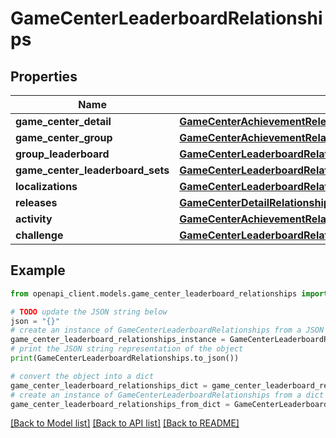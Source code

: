 # GameCenterLeaderboardRelationships


## Properties

Name | Type | Description | Notes
------------ | ------------- | ------------- | -------------
**game_center_detail** | [**GameCenterAchievementReleaseRelationshipsGameCenterDetail**](GameCenterAchievementReleaseRelationshipsGameCenterDetail.md) |  | [optional] 
**game_center_group** | [**GameCenterAchievementRelationshipsGameCenterGroup**](GameCenterAchievementRelationshipsGameCenterGroup.md) |  | [optional] 
**group_leaderboard** | [**GameCenterLeaderboardRelationshipsGroupLeaderboard**](GameCenterLeaderboardRelationshipsGroupLeaderboard.md) |  | [optional] 
**game_center_leaderboard_sets** | [**GameCenterLeaderboardRelationshipsGameCenterLeaderboardSets**](GameCenterLeaderboardRelationshipsGameCenterLeaderboardSets.md) |  | [optional] 
**localizations** | [**GameCenterLeaderboardRelationshipsLocalizations**](GameCenterLeaderboardRelationshipsLocalizations.md) |  | [optional] 
**releases** | [**GameCenterDetailRelationshipsLeaderboardReleases**](GameCenterDetailRelationshipsLeaderboardReleases.md) |  | [optional] 
**activity** | [**GameCenterAchievementRelationshipsActivity**](GameCenterAchievementRelationshipsActivity.md) |  | [optional] 
**challenge** | [**GameCenterLeaderboardRelationshipsChallenge**](GameCenterLeaderboardRelationshipsChallenge.md) |  | [optional] 

## Example

```python
from openapi_client.models.game_center_leaderboard_relationships import GameCenterLeaderboardRelationships

# TODO update the JSON string below
json = "{}"
# create an instance of GameCenterLeaderboardRelationships from a JSON string
game_center_leaderboard_relationships_instance = GameCenterLeaderboardRelationships.from_json(json)
# print the JSON string representation of the object
print(GameCenterLeaderboardRelationships.to_json())

# convert the object into a dict
game_center_leaderboard_relationships_dict = game_center_leaderboard_relationships_instance.to_dict()
# create an instance of GameCenterLeaderboardRelationships from a dict
game_center_leaderboard_relationships_from_dict = GameCenterLeaderboardRelationships.from_dict(game_center_leaderboard_relationships_dict)
```
[[Back to Model list]](../README.md#documentation-for-models) [[Back to API list]](../README.md#documentation-for-api-endpoints) [[Back to README]](../README.md)


